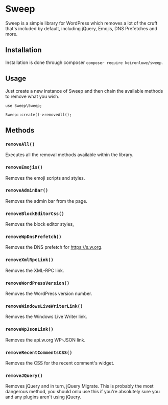 # Sweep
Sweep is a simple library for WordPress which removes a lot of the cruft that's included by default, including jQuery, Emojis, DNS Prefetches and more.

## Installation
Installation is done through composer `composer require keironlowe/sweep`.
 
## Usage
Just create a new instance of Sweep and then chain the available methods to remove what you wish.
```
use Sweep\Sweep;

Sweep::create()->removeAll();
```

## Methods

### `removeAll()`

Executes all the removal methods available within the library.

### `removeEmojis()`
Removes the emoji scripts and styles.

### `removeAdminBar()`
Removes the admin bar from the page.

### `removeBlockEditorCss()`
Removes the block editor styles,

### `removeWpDnsPrefetch()` 
Removes the DNS prefetch for https://s.w.org.

### `removeXmlRpcLink()`
Removes the XML-RPC link.

### `removeWordPressVersion()`
Removes the WordPress version number.

### `removeWindowsLiveWriterLink()`
Removes the Windows Live Writer link.

### `removeWpJsonLink()`
Removes the api.w.org WP-JSON link.

### `removeRecentCommentsCSS()`
Removes the CSS for the recent comment's widget.

### `removeJQuery()`
Removes jQuery and in turn, jQuery Migrate. This is probably the most dangerous method, you should onlu use this if you're absolutely sure you and any plugins aren't using jQuery.